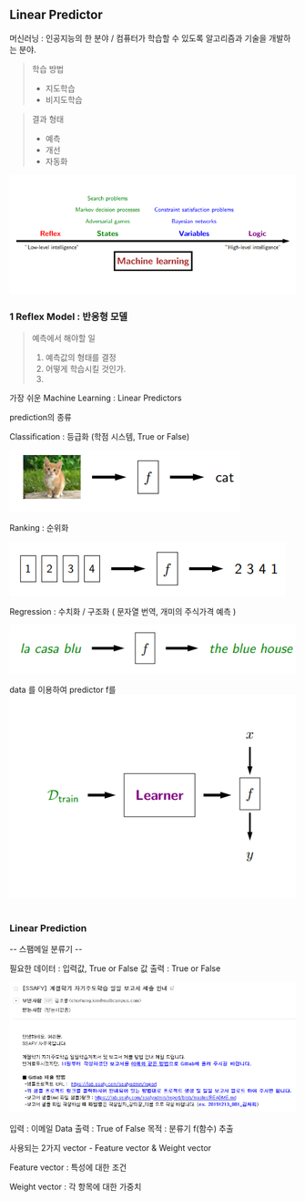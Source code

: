 ## Linear Predictor

머신러닝 : 인공지능의 한 분야  /  컴퓨터가 학습할 수 있도록 알고리즘과 기술을 개발하는 분야.
> 학습 방법 
>  - 지도학습
>  - 비지도학습

> 결과 형태
>  - 예측  
> -  개선
> -  자동화

<img src=./image/Machine_Learning.png>

### 1 Reflex Model : 반응형 모델

> 예측에서 해야할 일 
> 1. 예측값의 형태를 결정
> 2. 어떻게 학습시킬 것인가.
> 3. 

가장 쉬운 Machine Learning : Linear Predictors



prediction의 종류

Classification : 등급화  (학점 시스템, True or False)

<img src=./image/classification.png>

Ranking : 순위화 

<img src=./image/ranking.png>

Regression : 수치화 / 구조화  ( 문자열 번역, 개미의 주식가격 예측 )

<img src=./image/prediction.png>


data 를 이용하여  predictor f를 
<img src=./image/linear2.png>


#
### Linear Prediction




--  스팸메일 분류기   --

필요한 데이터 :   입력값,  True or False 값 
출력 : True or False

<img src=./image/email.png>

입력 :  이메일 Data
출력 :  True of False
목적 : 분류기 f(함수) 추출


사용되는 2가지 vector - Feature vector & Weight vector

Feature vector : 특성에 대한 조건


Weight vector : 각 항목에 대한 가중치

<!--stackedit_data:
eyJoaXN0b3J5IjpbLTcwNDE0MzE0MSwtOTYyMTM2Mzk3LC0zOD
k4MTM3MjgsLTEwOTA4MDU2OTQsMTg5ODYxNjg1OCwxMTcxMzMw
ODIsOTA4NDY5ODE3LC02NTc1MjcwNzgsMTUxMDI1NjI2NCwtNT
k4NzY5MTY0LDE4NTM1MjI0MDksLTIwODg3NDY2MTJdfQ==
-->